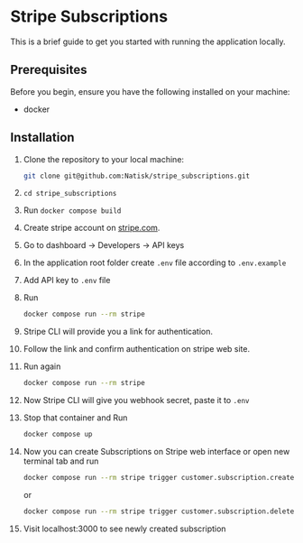 # Stripe Subscriptions

This is a brief guide to get you started with running the application locally.

## Prerequisites

Before you begin, ensure you have the following installed on your machine:

- docker


## Installation

1. Clone the repository to your local machine:

   ```bash
   git clone git@github.com:Natisk/stripe_subscriptions.git

2. `cd stripe_subscriptions`
 
2. Run `docker compose build`

2. Create stripe account on [stripe.com](https://stripe.com).

3. Go to dashboard -> Developers -> API keys     

5. In the application root folder create `.env` file according to `.env.example`
  
7. Add API key to `.env` file

8. Run
   ```bash
   docker compose run --rm stripe

9. Stripe CLI will provide you a link for authentication.
10.  Follow the link and confirm authentication on stripe web site.

11. Run again
    ```bash
    docker compose run --rm stripe

12. Now Stripe CLI will give you webhook secret, paste it to `.env`
13. Stop that container and Run
    ```bash
    docker compose up

14. Now you can create Subscriptions on Stripe web interface or open new terminal tab and run
    ```bash
    docker compose run --rm stripe trigger customer.subscription.created

    ```  
    or
    ```bash
    docker compose run --rm stripe trigger customer.subscription.deleted

15. Visit localhost:3000 to see newly created subscription

